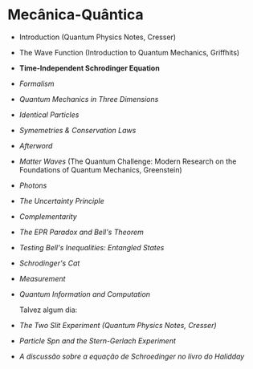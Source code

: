 # Mecânica-Quântica

- Introduction (Quantum Physics Notes, Cresser)
- The Wave Function (Introduction to Quantum Mechanics, Griffhits)
- **Time-Independent Schrodinger Equation**
- *Formalism*
- *Quantum Mechanics in Three Dimensions*
- *Identical Particles*
- *Symemetries & Conservation Laws*
- *Afterword*
- *Matter Waves* (The Quantum Challenge: Modern Research on the Foundations of Quantum Mechanics, Greenstein)
- *Photons*
- *The Uncertainty Principle*
- *Complementarity*
- *The EPR Paradox and Bell's Theorem*
- *Testing Bell's Inequalities: Entangled States*
- *Schrodinger's Cat*
- *Measurement*
- *Quantum Information and Computation*


  Talvez algum dia:
- *The Two Slit Experiment (Quantum Physics Notes, Cresser)*
- *Particle Spn and the Stern-Gerlach Experiment*
- *A discussão sobre a equação de Schroedinger no livro do Halidday*